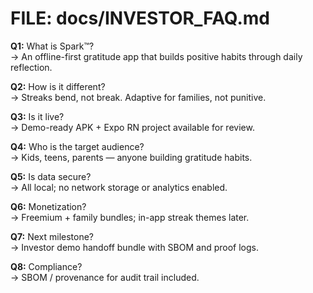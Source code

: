 # FILE: docs/INVESTOR_FAQ.md
**Q1:** What is Spark™?  
→ An offline-first gratitude app that builds positive habits through daily reflection.

**Q2:** How is it different?  
→ Streaks bend, not break. Adaptive for families, not punitive.

**Q3:** Is it live?  
→ Demo-ready APK + Expo RN project available for review.

**Q4:** Who is the target audience?  
→ Kids, teens, parents — anyone building gratitude habits.

**Q5:** Is data secure?  
→ All local; no network storage or analytics enabled.

**Q6:** Monetization?  
→ Freemium + family bundles; in-app streak themes later.

**Q7:** Next milestone?  
→ Investor demo handoff bundle with SBOM and proof logs.

**Q8:** Compliance?  
→ SBOM / provenance for audit trail included.
